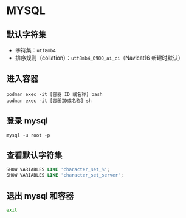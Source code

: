 # MYSQL

## 默认字符集

- 字符集：`utf8mb4`
- 排序规则（collation）：`utf8mb4_0900_ai_ci`（Navicat16 新建时默认）

## 进入容器

```shell
podman exec -it [容器 ID 或名称] bash
podman exec -it [容器ID或名称] sh
```

## 登录 mysql

```shell
mysql -u root -p
```

## 查看默认字符集

```sql
SHOW VARIABLES LIKE 'character_set_%';
SHOW VARIABLES LIKE 'character_set_server';
```

## 退出 mysql 和容器

```bash
exit
```
